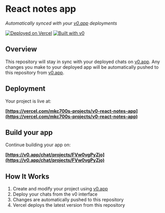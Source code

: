 # React notes app

*Automatically synced with your [v0.app](https://v0.app) deployments*

[![Deployed on Vercel](https://img.shields.io/badge/Deployed%20on-Vercel-black?style=for-the-badge&logo=vercel)](https://vercel.com/mkc700s-projects/v0-react-notes-app)
[![Built with v0](https://img.shields.io/badge/Built%20with-v0.app-black?style=for-the-badge)](https://v0.app/chat/projects/FVw0vgPyZjo)

## Overview

This repository will stay in sync with your deployed chats on [v0.app](https://v0.app).
Any changes you make to your deployed app will be automatically pushed to this repository from [v0.app](https://v0.app).

## Deployment

Your project is live at:

**[https://vercel.com/mkc700s-projects/v0-react-notes-app](https://vercel.com/mkc700s-projects/v0-react-notes-app)**

## Build your app

Continue building your app on:

**[https://v0.app/chat/projects/FVw0vgPyZjo](https://v0.app/chat/projects/FVw0vgPyZjo)**

## How It Works

1. Create and modify your project using [v0.app](https://v0.app)
2. Deploy your chats from the v0 interface
3. Changes are automatically pushed to this repository
4. Vercel deploys the latest version from this repository